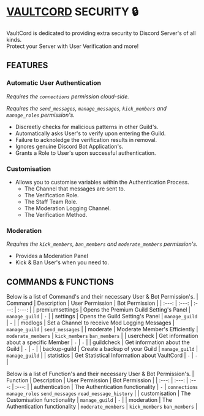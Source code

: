 # [VAULTCORD](https://discord.com/oauth2/authorize?client_id=1326296257035112548) SECURITY 🔒
VaultCord is dedicated to providing extra security to Discord Server's of all kinds.<br />
Protect your Server with User Verification and more!
## FEATURES
### Automatic User Authentication
_Requires the `connections` permission cloud-side._

_Requires the `send_messages`, `manage_messages`, `kick_members` and `manage_roles` permission's._
- Discreetly checks for malicious patterns in other Guild's.
- Automatically asks User's to verify upon entering the Guild.
- Failure to acknoledge the verification results in removal.
- Ignores genuine Discord Bot Application's.
- Grants a Role to User's upon successful authentication.

### Customisation
- Allows you to customise variables within the Authentication Process.
  - The Channel that messages are sent to.
  - The Verification Role.
  - The Staff Team Role.
  - The Moderation Logging Channel.
  - The Verification Method.

### Moderation
_Requires the `kick_members`, `ban_members` and `moderate_members` permission's._
- Provides a Moderation Panel
- Kick & Ban User's when you need to.

## COMMANDS & FUNCTIONS
Below is a list of Command's and their necessary User & Bot Permission's.
| Command | Description | User Permission | Bot Permission |
| :---: | :---: | :---: | :---: |
| premiumsettings | Opens the Premium Guild Setting's Panel | `manage_guild` | `-` |
| settings | Opens the Guild Setting's Panel | `manage_guild` | `-` |
| modlogs | Set a Channel to receive Mod Logging Messages | `manage_guild` | `send_messages`  |
| moderate | Moderate Member's Efficiently | `moderate_members` | `kick_members` `ban_members` |
| usercheck | Get information about a specific Member | `-` | `-` |
| guildcheck | Get information about the Guild | `-` | `-` |
| backup-guild | Create a backup of your Guild | `manage_guild` | `manage_guild` |
| statistics | Get Statistical Information about VaultCord | `-` | `-` |

Below is a list of Function's and their necessary User & Bot Permission's.
| Function | Description | User Permission | Bot Permission |
| :---: | :---: | :---: | :---: |
| authentication | The Authentication functionality | `-` | `connections` `manage_roles` `send_messages` `read_message_history` |
| customisation | The Customisation functionality | `manage_guild` | `-` |
| moderation | The Authentication functionality | `moderate_members` | `kick_members` `ban_members` |
